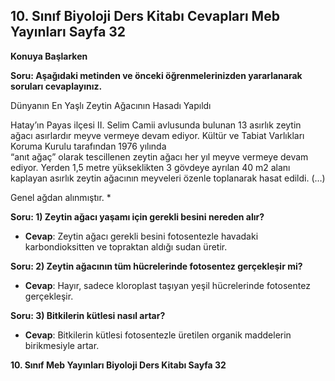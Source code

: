 ## 10. Sınıf Biyoloji Ders Kitabı Cevapları Meb Yayınları Sayfa 32

**Konuya Başlarken**

**Soru: Aşağıdaki metinden ve önceki öğrenmelerinizden yararlanarak soruları cevaplayınız.**

Dünyanın En Yaşlı Zeytin Ağacının Hasadı Yapıldı

Hatay’ın Payas ilçesi II. Selim Camii avlusunda bulunan 13 asırlık zeytin ağacı asırlardır meyve vermeye devam ediyor. Kültür ve Tabiat Varlıkları Koruma Kurulu tarafından 1976 yılında  
 “anıt ağaç” olarak tescillenen zeytin ağacı her yıl meyve vermeye devam ediyor. Yerden 1,5 metre yükseklikten 3 gövdeye ayrılan 40 m2 alanı kaplayan asırlık zeytin ağacının meyveleri özenle toplanarak hasat edildi. (…)

Genel ağdan alınmıştır. \*

**Soru: 1) Zeytin ağacı yaşamı için gerekli besini nereden alır?**

* **Cevap**: Zeytin ağacı gerekli besini fotosentezle havadaki karbondioksitten ve topraktan aldığı sudan üretir.

**Soru: 2) Zeytin ağacının tüm hücrelerinde fotosentez gerçekleşir mi?**

* **Cevap**: Hayır, sadece kloroplast taşıyan yeşil hücrelerinde fotosentez gerçekleşir.

**Soru: 3) Bitkilerin kütlesi nasıl artar?**

* **Cevap**: Bitkilerin kütlesi fotosentezle üretilen organik maddelerin birikmesiyle artar.

**10. Sınıf Meb Yayınları Biyoloji Ders Kitabı Sayfa 32**